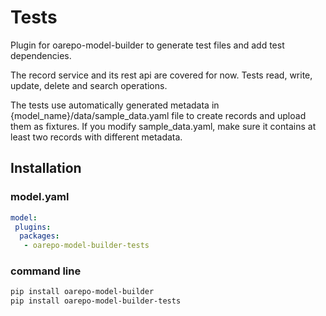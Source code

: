 # Tests
Plugin for oarepo-model-builder to generate 
test files and add test dependencies.

The record service and its rest api are covered for now. Tests read, write,
update, delete and search operations.

The tests use automatically generated metadata in {model_name}/data/sample_data.yaml file to create records and upload them as fixtures. If you modify sample_data.yaml, make sure it contains at least two records with different metadata.

## Installation

### model.yaml

```yaml
model:
 plugins:
  packages:
   - oarepo-model-builder-tests
```
### command line
```bash
pip install oarepo-model-builder
pip install oarepo-model-builder-tests
```
